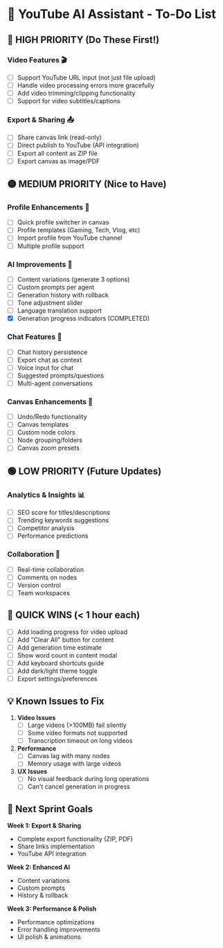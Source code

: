 # 📝 YouTube AI Assistant - To-Do List

## 🔴 HIGH PRIORITY (Do These First!)

### Video Features 🎬
- [ ] Support YouTube URL input (not just file upload)
- [ ] Handle video processing errors more gracefully
- [ ] Add video trimming/clipping functionality
- [ ] Support for video subtitles/captions

### Export & Sharing 📤
- [ ] Share canvas link (read-only)
- [ ] Direct publish to YouTube (API integration)
- [ ] Export all content as ZIP file
- [ ] Export canvas as image/PDF

## 🟡 MEDIUM PRIORITY (Nice to Have)

### Profile Enhancements 👤
- [ ] Quick profile switcher in canvas
- [ ] Profile templates (Gaming, Tech, Vlog, etc)
- [ ] Import profile from YouTube channel
- [ ] Multiple profile support

### AI Improvements 🤖
- [ ] Content variations (generate 3 options)
- [ ] Custom prompts per agent
- [ ] Generation history with rollback
- [ ] Tone adjustment slider
- [ ] Language translation support
- [x] Generation progress indicators (COMPLETED)

### Chat Features 💬
- [ ] Chat history persistence
- [ ] Export chat as context
- [ ] Voice input for chat
- [ ] Suggested prompts/questions
- [ ] Multi-agent conversations

### Canvas Enhancements 🎨
- [ ] Undo/Redo functionality
- [ ] Canvas templates
- [ ] Custom node colors
- [ ] Node grouping/folders
- [ ] Canvas zoom presets

## 🟢 LOW PRIORITY (Future Updates)

### Analytics & Insights 📊
- [ ] SEO score for titles/descriptions
- [ ] Trending keywords suggestions
- [ ] Competitor analysis
- [ ] Performance predictions

### Collaboration 👥
- [ ] Real-time collaboration
- [ ] Comments on nodes
- [ ] Version control
- [ ] Team workspaces

## 🎯 QUICK WINS (< 1 hour each)

- [ ] Add loading progress for video upload
- [ ] Add "Clear All" button for content
- [ ] Add generation time estimate
- [ ] Show word count in content modal
- [ ] Add keyboard shortcuts guide
- [ ] Add dark/light theme toggle
- [ ] Export settings/preferences

## 💡 Known Issues to Fix

1. **Video Issues**
   - [ ] Large videos (>100MB) fail silently
   - [ ] Some video formats not supported
   - [ ] Transcription timeout on long videos

2. **Performance**
   - [ ] Canvas lag with many nodes
   - [ ] Memory usage with large videos

3. **UX Issues**
   - [ ] No visual feedback during long operations
   - [ ] Can't cancel generation in progress

## 🚀 Next Sprint Goals

**Week 1: Export & Sharing**
- Complete export functionality (ZIP, PDF)
- Share links implementation
- YouTube API integration

**Week 2: Enhanced AI**
- Content variations
- Custom prompts
- History & rollback

**Week 3: Performance & Polish**
- Performance optimizations
- Error handling improvements
- UI polish & animations